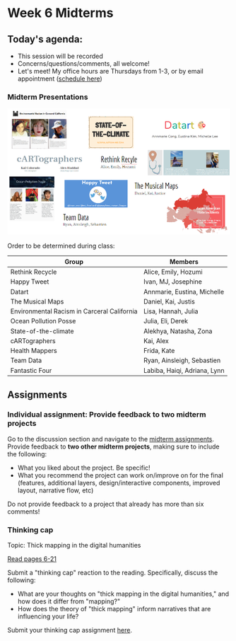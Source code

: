 # Week 6 Midterms

## Today's agenda:

- This session will be recorded
- Concerns/questions/comments, all welcome!
- Let's meet! My office hours are Thursdays from 1-3, or by email appointment ([schedule here](https://calendly.com/yohda/officehours))

### Midterm Presentations

<img src="groups.png">

Order to be determined during class:

Group | Members
--|--
Rethink Recycle | Alice, Emily, Hozumi
Happy Tweet | Ivan, MJ, Josephine
Datart | Annmarie, Eustina, Michelle
The Musical Maps | Daniel, Kai, Justis
Environmental Racism in Carceral California | Lisa, Hannah, Julia
Ocean Pollution Posse | Julia, Eli, Derek
State-of-the-climate | Alekhya, Natasha, Zona
cARTographers | Kai, Alex
Health Mappers | Frida, Kate
Team Data | Ryan, Ainsleigh, Sebastien
Fantastic Four | Labiba, Haiqi, Adriana, Lynn

## Assignments

### Individual assignment: Provide feedback to two midterm projects

Go to the discussion section and navigate to the [midterm assignments](https://github.com/yohman/21S-DH151/discussions/47). Provide feedback to **two other midterm projects**, making sure to include the following:

- What you liked about the project. Be specific!
- What you recommend the project can work on/improve on for the final (features, additional layers, design/interactive components, improved layout, narrative flow, etc)

Do not provide feedback to a project that already has more than six comments!

### Thinking cap

Topic: Thick mapping in the digital humanities

[Read pages 6-21](https://github.com/yohman/21S-DH151/raw/main/Readings/HyperCities_2014_FINAL.pdf)

Submit a "thinking cap" reaction to the reading. Specifically, discuss the following:

- What are your thoughts on "thick mapping in the digital humanities," and how does it differ from "mapping?"
- How does the theory of "thick mapping" inform narratives that are influencing your life?

Submit your thinking cap assignment [here](https://github.com/yohman/21S-DH151/discussions/51).